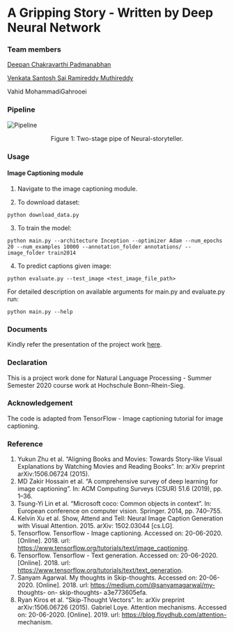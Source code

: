 # A Gripping Story - Written by Deep Neural Network

### Team members

[Deepan Chakravarthi Padmanabhan](https://github.com/DeepanChakravarthiPadmanabhan)

[Venkata Santosh Sai Ramireddy Muthireddy](https://github.com/santoshreddy254/)

Vahid MohammadiGahrooei


### Pipeline

![Pipeline](https://user-images.githubusercontent.com/43172178/86264098-6160ba00-bbc2-11ea-84c0-d6cd8999f99c.png)

<p align="center">
  Figure 1: Two-stage pipe of Neural-storyteller.
</p>

### Usage

#### Image Captioning module

1. Navigate to the image captioning module.

2. To download dataset:

```python download_data.py```

3. To train the model:

```python main.py --architecture Inception --optimizer Adam --num_epochs 20 --num_examples 10000 --annotation_folder annotations/ --image_folder train2014```

4. To predict captions given image:

```python evaluate.py --test_image <test_image_file_path>```

For detailed description on available arguments for main.py and evaluate.py run:

```python main.py --help```

### Documents

Kindly refer the presentation of the project work [here](https://github.com/DeepanChakravarthiPadmanabhan/Image_Storyteller/files/4859009/Presentation_AGrippingStory-WrittenbyDeepNeuralNetwork.pdf).

### Declaration

This is a project work done for Natural Language Processing - Summer Semester 2020 course work at Hochschule Bonn-Rhein-Sieg.

### Acknowledgement

The code is adapted from TensorFlow - Image captioning tutorial for image captioning.

### Reference

1. Yukun Zhu et al. “Aligning Books and Movies: Towards Story-like Visual Explanations by Watching Movies and Reading Books”. In: arXiv preprint arXiv:1506.06724 (2015).
2. MD Zakir Hossain et al. “A comprehensive survey of deep learning for image captioning”. In: ACM Computing Surveys (CSUR) 51.6 (2019), pp. 1–36.
3. Tsung-Yi Lin et al. “Microsoft coco: Common objects in context”. In: European conference on computer vision. Springer. 2014, pp. 740–755.
4. Kelvin Xu et al. Show, Attend and Tell: Neural Image Caption Generation with Visual Attention. 2015. arXiv: 1502.03044 [cs.LG].
5. Tensorflow. Tensorflow - Image captioning. Accessed on: 20-06-2020. [Online]. 2018. url: https://www.tensorflow.org/tutorials/text/image_captioning.
6. Tensorflow. Tensorflow - Text generation. Accessed on: 20-06-2020. [Online]. 2018. url: https://www.tensorflow.org/tutorials/text/text_generation.
7. Sanyam Agarwal. My thoughts in Skip-thoughts. Accessed on: 20-06-2020. [Online]. 2018. url:
https://medium.com/@sanyamagarwal/my- thoughts- on- skip-thoughts- a3e773605efa.
8. Ryan Kiros et al. “Skip-Thought Vectors”. In: arXiv preprint arXiv:1506.06726 (2015).
Gabriel Loye. Attention mechanisms. Accessed on: 20-06-2020. [Online]. 2019. url: https://blog.floydhub.com/attention- mechanism.




